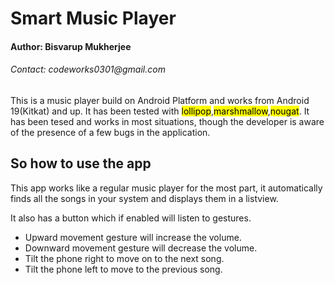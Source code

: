 <h1>Smart Music Player</h1>
<h4>Author: Bisvarup Mukherjee</h4>
<h6>Contact: codeworks0301@gmail.com</h6>
<div>
  This is a music player build on Android Platform and works from Android 19(Kitkat) and up. It has been tested with <mark>lollipop</mark>,<mark>marshmallow</mark>,<mark>nougat</mark>. It has been tesed and works in most situations, though the developer is aware of the presence of a few bugs in the application.
</div>
<div>
  <h2>So how to use the app</h2>
  <p>
    This app works like a regular music player for the most part, it automatically finds all the songs in your system and displays them in a listview.
  </p>
  <p>
    It also has a button which if enabled will listen to gestures.
  </p>
  <div>
    <ul>
      <li>
        Upward movement gesture will increase the volume.
      </li>
      <li>
        Downward movement gesture will decrease the volume.
      </li>
      <li>
        Tilt the phone right to move on to the next song.
      </li>
      <li>
        Tilt the phone left to move to the previous song.
      </li>
    </ul>
  </div>
</div>
